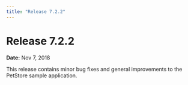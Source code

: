 ```yaml
---
title: "Release 7.2.2"
---
```


# Release 7.2.2

**Date:** Nov 7, 2018

This release contains minor bug fixes and general improvements to the PetStore sample application.
